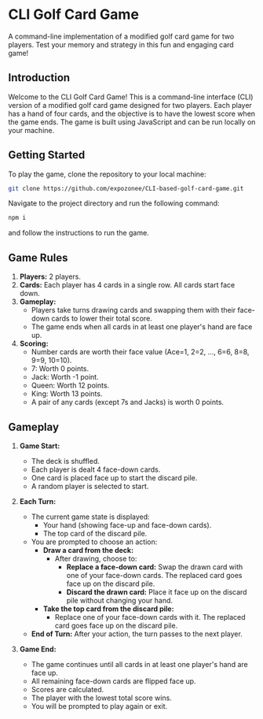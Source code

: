 # CLI Golf Card Game

A command-line implementation of a modified golf card game for two players. Test your memory and strategy in this fun and engaging card game!

## Introduction

Welcome to the CLI Golf Card Game! This is a command-line interface (CLI) version of a modified golf card game designed for two players. Each player has a hand of four cards, and the objective is to have the lowest score when the game ends. The game is built using JavaScript and can be run locally on your machine.

## Getting Started

To play the game, clone the repository to your local machine:

```bash
git clone https://github.com/expozonee/CLI-based-golf-card-game.git
```
Navigate to the project directory and run the following command:

```bash
npm i
```

and follow the instructions to run the game.


## Game Rules

1. **Players:** 2 players.
2. **Cards:** Each player has 4 cards in a single row. All cards start face down.
3. **Gameplay:**
   - Players take turns drawing cards and swapping them with their face-down cards to lower their total score.
   - The game ends when all cards in at least one player's hand are face up.
4. **Scoring:**
   - Number cards are worth their face value (Ace=1, 2=2, ..., 6=6, 8=8, 9=9, 10=10).
   - 7: Worth 0 points.
   - Jack: Worth -1 point.
   - Queen: Worth 12 points.
   - King: Worth 13 points.
   - A pair of any cards (except 7s and Jacks) is worth 0 points.

## Gameplay

1. **Game Start:**
   - The deck is shuffled.
   - Each player is dealt 4 face-down cards.
   - One card is placed face up to start the discard pile.
   - A random player is selected to start.

2. **Each Turn:**
   - The current game state is displayed:
     - Your hand (showing face-up and face-down cards).
     - The top card of the discard pile.
   - You are prompted to choose an action:
     - **Draw a card from the deck:**
       - After drawing, choose to:
         - **Replace a face-down card:** Swap the drawn card with one of your face-down cards. The replaced card goes face up on the discard pile.
         - **Discard the drawn card:** Place it face up on the discard pile without changing your hand.
     - **Take the top card from the discard pile:**
       - Replace one of your face-down cards with it. The replaced card goes face up on the discard pile.
   - **End of Turn:** After your action, the turn passes to the next player.

3. **Game End:**
   - The game continues until all cards in at least one player's hand are face up.
   - All remaining face-down cards are flipped face up.
   - Scores are calculated.
   - The player with the lowest total score wins.
   - You will be prompted to play again or exit.
